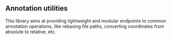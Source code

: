Annotation utilities
---

This library aims at providing lightweight and modular endpoints to common annotation operations, like rebasing file paths, converting coordinates from absolute to relative, etc.
